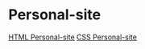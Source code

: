 # Personal-site
<a href="https://vishaltiwari510.github.io/Personal-site//HTML%20Personal%20Site/index.html">HTML Personal-site</a>
<a href="https://vishaltiwari510.github.io/Personal-site///Personal%20Site%20using%20CSS/index.html">CSS Personal-site</a>
